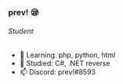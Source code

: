 ### prev! 😪
###### Student
- 🌱 Learning: php, python, html
- 🦝 Studied: C#, .NET reverse
- 📫 Discord: prev!#8593

